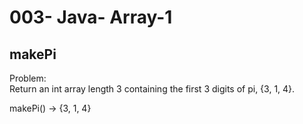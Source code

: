 003- Java- Array-1
==================


makePi
----------


Problem:  
Return an int array length 3 containing the first 3 digits of pi, {3, 1, 4}. 
>
makePi() → {3, 1, 4}  